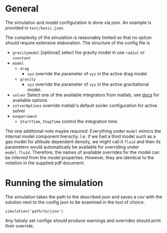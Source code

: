 # General

The simulation and model configuration is done via json. An example is provided in `test/basic.json`.

The complexity of the simulation is reasonably limited so that no option should require extensive elaboration. The structure of the config file is

- `gravitymodel` [optional] select the gravity model in use `radial` or `constant`
- `model`
    - `drag`
        - `xyz` override the parameter of `xyz` in the active drag model
    - `gravity`
        - `xyz` override the parameter of `xyz` in the active gravitational model.
- `solver` Select one of the available integrators from matlab, see [docs](https://uk.mathworks.com/help/releases/R2024a/matlab/ref/ode.html?s_tid=doc_srchtitle) for available options
- `solverOptions` override matlab's default sovler configuration for active solver
- `exeperiment`
    - `StartTime`, `StopTime` control the integration time

The one additional note maybe required: Everything under `model` mimics the internal model component hierachy. I.e. if we had a third model such as a gas model for altitude dependent density, we might call it `fluid` and then its parameters would automatically be available for overriding under `model.fluid`. Therefore, the names of available overrides for the model can be inferred from the model properties. However, they are identical to the notation in the supplied pdf document.


# Running the simulation

The simulation takes the path to the described json and saves a csv with the solution next to the config json to be examined in the tool of choice.

```
simulation('path/to/json')
```

Any falsely set configs _should_ produce warnings and overrides should print their override.